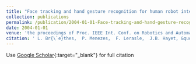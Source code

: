 ```yaml
---
title: "Face tracking and hand gesture recognition for human robot interaction"
collection: publications
permalink: /publication/2004-01-01-Face-tracking-and-hand-gesture-recognition-for-human-robot-interaction
date: 2004-01-01
venue: 'the proceedings of Proc. IEEE Int. Conf. on Robotics and Automation (ICRA&apos;04)'
citation: ' L. Br{\`e}thes,  P. Menezes,  F. Lerasle,  J.B. Hayet, &quot;Face tracking and hand gesture recognition for human robot interaction.&quot; the proceedings of Proc. IEEE Int. Conf. on Robotics and Automation (ICRA&amp;apos;04), 2004.'
---
```

Use [Google Scholar](https://scholar.google.com/scholar?q=Face+tracking+and+hand+gesture+recognition+for+human+robot+interaction){:target="_blank"} for full citation